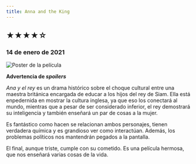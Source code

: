 ```yaml
---
title: Anna and the King
---
```


## &starf;&starf;&starf;&starf;&star;

### 14 de enero de 2021

![](../img/anna_and_the_king.webp "Poster de la película")

**Advertencia de *spoilers***

*Ana y el rey* es un drama histórico sobre el choque cultural entre una maestra británica encargada de educar a los hijos del rey de Siam.
Ella está enpedernida en mostrar la cultura inglesa, ya que eso los conectará al mundo, mientras que a pesar de ser considerado inferior, el rey demostrará su inteligencia y también enseñará un par de cosas a la mujer.

Es fantástico como hacen se relacionan ambos personajes, tienen verdadera química y es grandioso ver como interactúan.
Además, los problemas políticos nos mantendrán pegados a la pantalla.

El final, aunque triste, cumple con su cometido. Es una película hermosa, que nos enseñará varias cosas de la vida.
